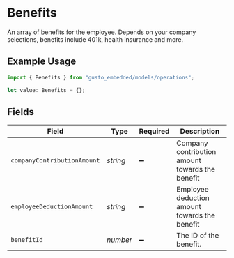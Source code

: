 # Benefits

An array of benefits for the employee. Depends on your company selections, benefits include 401k, health insurance and more.

## Example Usage

```typescript
import { Benefits } from "gusto_embedded/models/operations";

let value: Benefits = {};
```

## Fields

| Field                                           | Type                                            | Required                                        | Description                                     |
| ----------------------------------------------- | ----------------------------------------------- | ----------------------------------------------- | ----------------------------------------------- |
| `companyContributionAmount`                     | *string*                                        | :heavy_minus_sign:                              | Company contribution amount towards the benefit |
| `employeeDeductionAmount`                       | *string*                                        | :heavy_minus_sign:                              | Employee deduction amount towards the benefit   |
| `benefitId`                                     | *number*                                        | :heavy_minus_sign:                              | The ID of the benefit.                          |